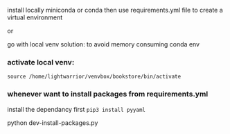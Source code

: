 install locally miniconda or conda
then use requirements.yml file to create a virtual environment

or

go with local venv solution: to avoid memory consuming conda env

### activate local venv:

`source /home/lightwarrior/venvbox/bookstore/bin/activate`

### whenever want to install packages from requirements.yml

install the dependancy first `pip3 install pyyaml`

python dev-install-packages.py
